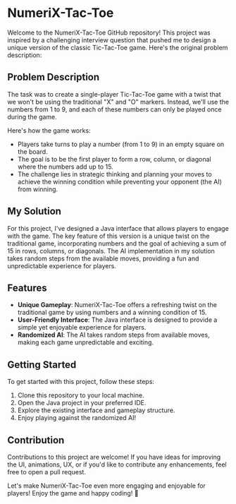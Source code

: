 # NumeriX-Tac-Toe

Welcome to the NumeriX-Tac-Toe GitHub repository! This project was inspired by a challenging interview question that pushed me to design a unique version of the classic Tic-Tac-Toe game. Here's the original problem description:

## Problem Description

The task was to create a single-player Tic-Tac-Toe game with a twist that we won't be using the traditional "X" and "O" markers. Instead, we'll use the numbers from 1 to 9, and each of these numbers can only be played once during the game.

Here's how the game works:

- Players take turns to play a number (from 1 to 9) in an empty square on the board.
- The goal is to be the first player to form a row, column, or diagonal where the numbers add up to 15.
- The challenge lies in strategic thinking and planning your moves to achieve the winning condition while preventing your opponent (the AI) from winning.

## My Solution

For this project, I've designed a Java interface that allows players to engage with the game. The key feature of this version is a unique twist on the traditional game, incorporating numbers and the goal of achieving a sum of 15 in rows, columns, or diagonals. The AI implementation in my solution takes random steps from the available moves, providing a fun and unpredictable experience for players.

## Features

- **Unique Gameplay**: NumeriX-Tac-Toe offers a refreshing twist on the traditional game by using numbers and a winning condition of 15.
- **User-Friendly Interface**: The Java interface is designed to provide a simple yet enjoyable experience for players.
- **Randomized AI**: The AI takes random steps from available moves, making each game unpredictable and exciting.

## Getting Started

To get started with this project, follow these steps:

1. Clone this repository to your local machine.
2. Open the Java project in your preferred IDE.
3. Explore the existing interface and gameplay structure.
4. Enjoy playing against the randomized AI!

## Contribution

Contributions to this project are welcome! If you have ideas for improving the UI, animations, UX, or if you'd like to contribute any enhancements, feel free to open a pull request.

Let's make NumeriX-Tac-Toe even more engaging and enjoyable for players!
Enjoy the game and happy coding! 🎉
